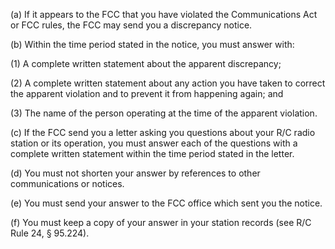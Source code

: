 (a) If it appears to the FCC that you have violated the Communications Act or FCC rules, the FCC may send you a discrepancy notice.

(b) Within the time period stated in the notice, you must answer with:

(1) A complete written statement about the apparent discrepancy;

(2) A complete written statement about any action you have taken to correct the apparent violation and to prevent it from happening again; and

(3) The name of the person operating at the time of the apparent violation.

(c) If the FCC send you a letter asking you questions about your R/C radio station or its operation, you must answer each of the questions with a complete written statement within the time period stated in the letter.

(d) You must not shorten your answer by references to other communications or notices.

(e) You must send your answer to the FCC office which sent you the notice.

(f) You must keep a copy of your answer in your station records (see R/C Rule 24, § 95.224).

